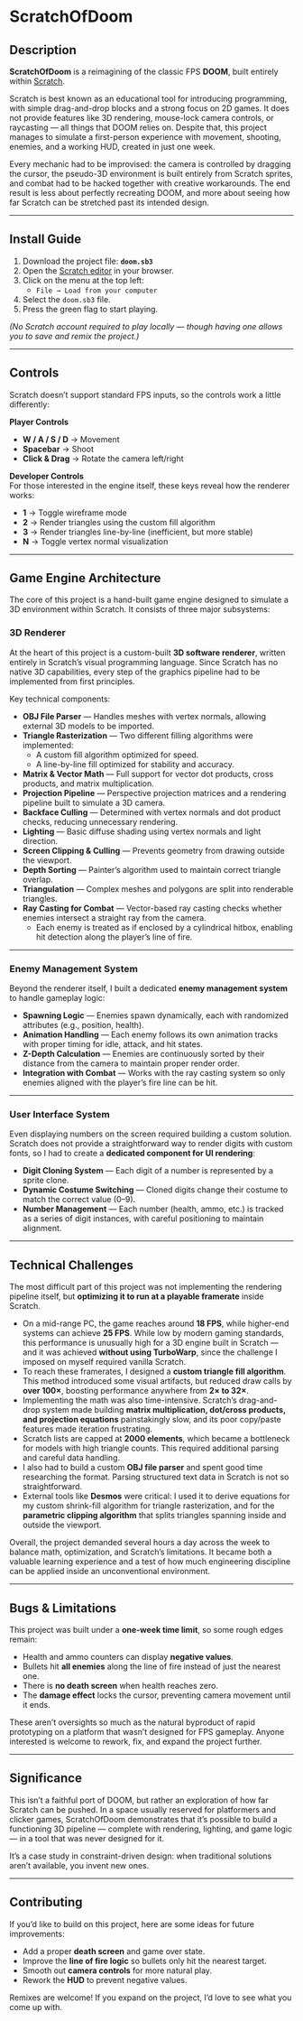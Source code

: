 # ScratchOfDoom

## Description
**ScratchOfDoom** is a reimagining of the classic FPS **DOOM**, built entirely within [Scratch](https://scratch.mit.edu/).  

Scratch is best known as an educational tool for introducing programming, with simple drag-and-drop blocks and a strong focus on 2D games. It does not provide features like 3D rendering, mouse-lock camera controls, or raycasting — all things that DOOM relies on. Despite that, this project manages to simulate a first-person experience with movement, shooting, enemies, and a working HUD, created in just one week.  

Every mechanic had to be improvised: the camera is controlled by dragging the cursor, the pseudo-3D environment is built entirely from Scratch sprites, and combat had to be hacked together with creative workarounds. The end result is less about perfectly recreating DOOM, and more about seeing how far Scratch can be stretched past its intended design.  

---

## Install Guide
1. Download the project file: **`doom.sb3`**  
2. Open the [Scratch editor](https://scratch.mit.edu/projects/editor/) in your browser.  
3. Click on the menu at the top left:  
   - `File → Load from your computer`  
4. Select the `doom.sb3` file.  
5. Press the green flag to start playing.  

*(No Scratch account required to play locally — though having one allows you to save and remix the project.)*  

---

## Controls
Scratch doesn’t support standard FPS inputs, so the controls work a little differently:  

**Player Controls**  
- **W / A / S / D** → Movement   
- **Spacebar** → Shoot  
- **Click & Drag** → Rotate the camera left/right  

**Developer Controls**  
For those interested in the engine itself, these keys reveal how the renderer works:  
- **1** → Toggle wireframe mode  
- **2** → Render triangles using the custom fill algorithm  
- **3** → Render triangles line-by-line (inefficient, but more stable)  
- **N** → Toggle vertex normal visualization  

---

## Game Engine Architecture
The core of this project is a hand-built game engine designed to simulate a 3D environment within Scratch. It consists of three major subsystems:  


### 3D Renderer
At the heart of this project is a custom-built **3D software renderer**, written entirely in Scratch’s visual programming language. Since Scratch has no native 3D capabilities, every step of the graphics pipeline had to be implemented from first principles.  

Key technical components:  
- **OBJ File Parser** — Handles meshes with vertex normals, allowing external 3D models to be imported.  
- **Triangle Rasterization** — Two different filling algorithms were implemented:  
  - A custom fill algorithm optimized for speed.  
  - A line-by-line fill optimized for stability and accuracy.  
- **Matrix & Vector Math** — Full support for vector dot products, cross products, and matrix multiplication.  
- **Projection Pipeline** — Perspective projection matrices and a rendering pipeline built to simulate a 3D camera.  
- **Backface Culling** — Determined with vertex normals and dot product checks, reducing unnecessary rendering.  
- **Lighting** — Basic diffuse shading using vertex normals and light direction.  
- **Screen Clipping & Culling** — Prevents geometry from drawing outside the viewport.  
- **Depth Sorting** — Painter’s algorithm used to maintain correct triangle overlap.  
- **Triangulation** — Complex meshes and polygons are split into renderable triangles.  
- **Ray Casting for Combat** — Vector-based ray casting checks whether enemies intersect a straight ray from the camera.  
  - Each enemy is treated as if enclosed by a cylindrical hitbox, enabling hit detection along the player’s line of fire.  

---

### Enemy Management System
Beyond the renderer itself, I built a dedicated **enemy management system** to handle gameplay logic:  

- **Spawning Logic** — Enemies spawn dynamically, each with randomized attributes (e.g., position, health).  
- **Animation Handling** — Each enemy follows its own animation tracks with proper timing for idle, attack, and hit states.  
- **Z-Depth Calculation** — Enemies are continuously sorted by their distance from the camera to maintain proper render order.  
- **Integration with Combat** — Works with the ray casting system so only enemies aligned with the player’s fire line can be hit.  

---

### User Interface System
Even displaying numbers on the screen required building a custom solution. Scratch does not provide a straightforward way to render digits with custom fonts, so I had to create a **dedicated component for UI rendering**:  

- **Digit Cloning System** — Each digit of a number is represented by a sprite clone.  
- **Dynamic Costume Switching** — Cloned digits change their costume to match the correct value (0–9).  
- **Number Management** — Each number (health, ammo, etc.) is tracked as a series of digit instances, with careful positioning to maintain alignment.  

---

## Technical Challenges
The most difficult part of this project was not implementing the rendering pipeline itself, but **optimizing it to run at a playable framerate** inside Scratch.  

- On a mid-range PC, the game reaches around **18 FPS**, while higher-end systems can achieve **25 FPS**. While low by modern gaming standards, this performance is unusually high for a 3D engine built in Scratch — and it was achieved **without using TurboWarp**, since the challenge I imposed on myself required vanilla Scratch.  
- To reach these framerates, I designed a **custom triangle fill algorithm**. This method introduced some visual artifacts, but reduced draw calls by **over 100×**, boosting performance anywhere from **2× to 32×**.  
- Implementing the math was also time-intensive. Scratch’s drag-and-drop system made building **matrix multiplication, dot/cross products, and projection equations** painstakingly slow, and its poor copy/paste features made iteration frustrating.  
- Scratch lists are capped at **2000 elements**, which became a bottleneck for models with high triangle counts. This required additional parsing and careful data handling.  
- I also had to build a custom **OBJ file parser** and spent good time researching the format. Parsing structured text data in Scratch is not so straightforward.  
- External tools like **Desmos** were critical: I used it to derive equations for my custom shrink-fill algorithm for triangle rasterization, and for the **parametric clipping algorithm** that splits triangles spanning inside and outside the viewport.  

Overall, the project demanded several hours a day across the week to balance math, optimization, and Scratch’s limitations. It became both a valuable learning experience and a test of how much engineering discipline can be applied inside an unconventional environment.  

---

## Bugs & Limitations
This project was built under a **one-week time limit**, so some rough edges remain:  

- Health and ammo counters can display **negative values**.  
- Bullets hit **all enemies** along the line of fire instead of just the nearest one.  
- There is **no death screen** when health reaches zero.  
- The **damage effect** locks the cursor, preventing camera movement until it ends.  

These aren’t oversights so much as the natural byproduct of rapid prototyping on a platform that wasn’t designed for FPS gameplay. Anyone interested is welcome to rework, fix, and expand the project further.  

---

## Significance
This isn’t a faithful port of DOOM, but rather an exploration of how far Scratch can be pushed. In a space usually reserved for platformers and clicker games, ScratchOfDoom demonstrates that it’s possible to build a functioning 3D pipeline — complete with rendering, lighting, and game logic — in a tool that was never designed for it.  

It’s a case study in constraint-driven design: when traditional solutions aren’t available, you invent new ones.  

---

## Contributing
If you’d like to build on this project, here are some ideas for future improvements:  

- Add a proper **death screen** and game over state.  
- Improve the **line of fire logic** so bullets only hit the nearest target.  
- Smooth out **camera controls** for more natural play.  
- Rework the **HUD** to prevent negative values.  

Remixes are welcome! If you expand on the project, I’d love to see what you come up with.  
